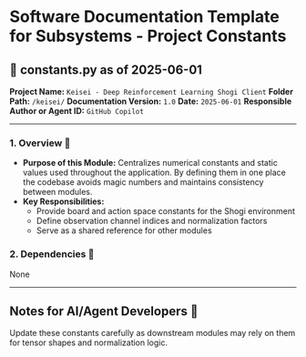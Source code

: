 # Software Documentation Template for Subsystems - Project Constants

## 📘 constants.py as of 2025-06-01

**Project Name:** `Keisei - Deep Reinforcement Learning Shogi Client`
**Folder Path:** `/keisei/`
**Documentation Version:** `1.0`
**Date:** `2025-06-01`
**Responsible Author or Agent ID:** `GitHub Copilot`

---

### 1. Overview 📜

* **Purpose of this Module:**
  Centralizes numerical constants and static values used throughout the application. By defining them in one place the codebase avoids magic numbers and maintains consistency between modules.
* **Key Responsibilities:**
  - Provide board and action space constants for the Shogi environment
  - Define observation channel indices and normalization factors
  - Serve as a shared reference for other modules

### 2. Dependencies 🔗

None

---

## Notes for AI/Agent Developers 🧠

Update these constants carefully as downstream modules may rely on them for tensor shapes and normalization logic.
